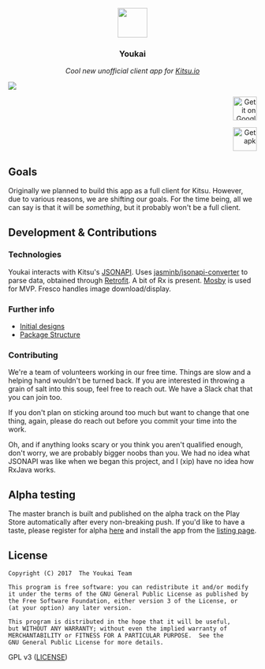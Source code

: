 <p align="center">
<img src="https://user-images.githubusercontent.com/2550945/29802052-07547f12-8c84-11e7-877d-49dabe5843a1.png" height="60px" width="60px"/>
</p>

<h3><p align="center">Youkai</p></h3>

<p align="center"><i>Cool new unofficial client app for <a href="https://kitsu.io">Kitsu.io</a></i></p>

![](https://user-images.githubusercontent.com/2550945/29801471-dfd43e12-8c80-11e7-899d-bd02b8a3ccf1.png)

<p align="right">
<a href='https://play.google.com/store/apps/details?id=app.youkai'><img height="48" alt='Get it on Google Play' src='https://cloud.githubusercontent.com/assets/2550945/21590908/dd7857a8-d0ff-11e6-9d0c-a8ce8ba883d4.png'/></a>
</p>
<p align="right">
<a href='https://github.com/xiprox/Youkai/releases/latest'><img height="48" alt='Get apk' src='https://cloud.githubusercontent.com/assets/2550945/21590907/dd74e0f0-d0ff-11e6-971f-d429148fd03d.png'/></a>
</p>

## Goals
Originally we planned to build this app as a full client for Kitsu. However, due to various reasons, we are shifting our goals. For the time being, all we can say is that it will be _something_, but it probably won't be a full client.

## Development & Contributions
### Technologies
Youkai interacts with Kitsu's [JSONAPI](http://docs.kitsu.apiary.io). Uses [jasminb/jsonapi-converter](https://github.com/jasminb/jsonapi-converter) to parse data, obtained through [Retrofit](https://square.github.io/retrofit). A bit of Rx is present. [Mosby](https://github.com/sockeqwe/mosby) is used for MVP. Fresco handles image download/display.

### Further info
- [Initial designs](https://github.com/xiprox/Youkai/wiki/Mockups)
- [Package Structure](https://github.com/xiprox/Youkai/wiki/Package-Structure)

### Contributing
We're a team of volunteers working in our free time. Things are slow and a helping hand wouldn't be turned back. If you are interested in throwing a grain of salt into this soup, feel free to reach out. We have a Slack chat that you can join too.

If you don't plan on sticking around too much but want to change that one thing, again, please do reach out before you commit your time into the work.

Oh, and if anything looks scary or you think you aren't qualified enough, don't worry, we are probably bigger noobs than you. We had no idea what JSONAPI was like when we began this project, and I (xip) have no idea how RxJava works.

## Alpha testing
The master branch is built and published on the alpha track on the Play Store automatically after every non-breaking push. If you'd like to have a taste, please register for alpha [here](https://play.google.com/apps/testing/app.youkai) and install the app from the [listing page](https://play.google.com/store/apps/details?id=app.youkai).

## License
```
Copyright (C) 2017  The Youkai Team

This program is free software: you can redistribute it and/or modify
it under the terms of the GNU General Public License as published by
the Free Software Foundation, either version 3 of the License, or
(at your option) any later version.

This program is distributed in the hope that it will be useful,
but WITHOUT ANY WARRANTY; without even the implied warranty of
MERCHANTABILITY or FITNESS FOR A PARTICULAR PURPOSE.  See the
GNU General Public License for more details.
```
GPL v3 ([LICENSE](/LICENSE))
